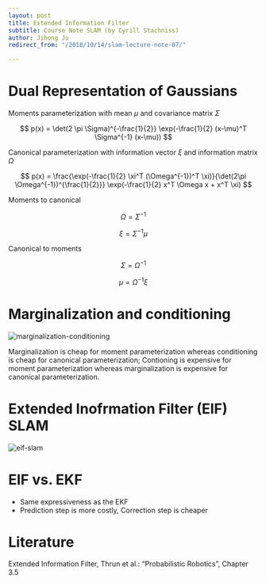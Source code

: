 ```yaml
---
layout: post
title: Extended Information Filter
subtitle: Course Note SLAM (by Cyrill Stachniss)
author: Jihong Ju
redirect_from: "/2018/10/14/slam-lecture-note-07/"

---
```



# Dual Representation of Gaussians

Moments parameterization with mean $\mu$ and covariance matrix $\Sigma$

$$
p(x) = \det(2 \pi \Sigma)^{-\frac{1}{2}} \exp(-\frac{1}{2} (x-\mu)^T \Sigma^{-1} (x-\mu))
$$

Canonical parameterization with information vector $\xi$ and information matrix $\Omega$

$$
p(x) = \frac{\exp(-\frac{1}{2} \xi^T (\Omega^{-1})^T \xi)}{\det(2\pi \Omega^{-1})^{\frac{1}{2}}} \exp(-\frac{1}{2} x^T \Omega x + x^T \xi)
$$


Moments to canonical

$$
\Omega = \Sigma^{-1}
$$

$$
\xi = \Sigma^{-1} \mu
$$

Canonical to moments

$$
\Sigma = \Omega^{-1}
$$


$$
\mu = \Omega^{-1} \xi
$$

# Marginalization and conditioning

![marginalization-conditioning](https://www.dropbox.com/s/gfcxh972q9huct6/marginalization_conditioning.png?dl=1)


Marginalization is cheap for moment parameterization whereas conditioning is cheap for canonical parameterization;
Contioning is expensive for moment parameterization whereas marginalization is expensive for canonical parameterization.


# Extended Inofrmation Filter (EIF) SLAM

![eif-slam](https://www.dropbox.com/s/x931hfjf158nrwy/eif_slam.png?dl=1)

# EIF vs. EKF

 - Same expressiveness as the EKF 
 - Prediction step is more costly, Correction step is cheaper


# Literature

Extended Information Filter, Thrun et al.: “Probabilistic Robotics”, Chapter 3.5
